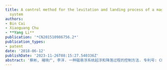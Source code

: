 ```yaml
---
title: A control method for the levitation and landing process of a magnetic levitation
  system
authors:
- Bin Cai
- Xiaoguang Chu
- **Yang Li**
publication: '*CN201510986756.2*'
publication_types:
- patent
date: '2018-06-12'
publishDate: '2023-11-26T08:15:27.540336Z'
abstract: '蔡彬, 褚晓广, 李洋. 一种磁悬浮系统起浮和降落过程的控制方法. 专利号: CN201510986756.2, 授权号: CN105549393A.'
---
```

